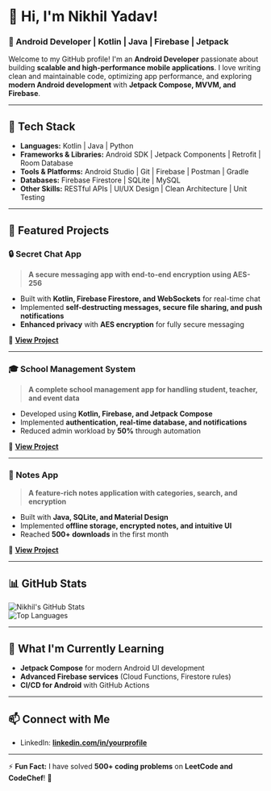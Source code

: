 
# 👋 Hi, I'm Nikhil Yadav!  
### 🚀 Android Developer | Kotlin | Java | Firebase | Jetpack  

Welcome to my GitHub profile! I'm an **Android Developer** passionate about building **scalable and high-performance mobile applications**. I love writing clean and maintainable code, optimizing app performance, and exploring **modern Android development** with **Jetpack Compose, MVVM, and Firebase**.  

---

## 🔧 Tech Stack  
- **Languages:** Kotlin | Java | Python  
- **Frameworks & Libraries:** Android SDK | Jetpack Components | Retrofit | Room Database  
- **Tools & Platforms:** Android Studio | Git | Firebase | Postman | Gradle  
- **Databases:** Firebase Firestore | SQLite | MySQL  
- **Other Skills:** RESTful APIs | UI/UX Design | Clean Architecture | Unit Testing  

---

## 📱 Featured Projects  

### 🔒 Secret Chat App  
> **A secure messaging app with end-to-end encryption using AES-256**  
- Built with **Kotlin, Firebase Firestore, and WebSockets** for real-time chat  
- Implemented **self-destructing messages, secure file sharing, and push notifications**  
- **Enhanced privacy** with **AES encryption** for fully secure messaging  

🔗 **[View Project](https://github.com/YourGitHub/SecretChatApp)**  

---

### 🎓 School Management System  
> **A complete school management app for handling student, teacher, and event data**  
- Developed using **Kotlin, Firebase, and Jetpack Compose**  
- Implemented **authentication, real-time database, and notifications**  
- Reduced admin workload by **50%** through automation  

🔗 **[View Project](https://github.com/YourGitHub/SchoolManagementApp)**  

---

### 📝 Notes App  
> **A feature-rich notes application with categories, search, and encryption**  
- Built with **Java, SQLite, and Material Design**  
- Implemented **offline storage, encrypted notes, and intuitive UI**  
- Reached **500+ downloads** in the first month  

🔗 **[View Project](https://github.com/YourGitHub/NotesApp)**  

---

## 📊 GitHub Stats  

![Nikhil's GitHub Stats](https://github-readme-stats.vercel.app/api?username=YourGitHub&show_icons=true&theme=radical)  
![Top Languages](https://github-readme-stats.vercel.app/api/top-langs/?username=YourGitHub&layout=compact&theme=radical)  

---

## 🌱 What I'm Currently Learning  
- **Jetpack Compose** for modern Android UI development  
- **Advanced Firebase services** (Cloud Functions, Firestore rules)  
- **CI/CD for Android** with GitHub Actions  

---

## 📫 Connect with Me  
- LinkedIn: **[linkedin.com/in/yourprofile](https://www.linkedin.com/in/nikhil-yadav-411758282?trk=contact-info)**  
---

⚡ **Fun Fact:** I have solved **500+ coding problems** on **LeetCode and CodeChef**! 🚀  

<!---
Nikhil-Dev-R/Nikhil-Dev-R is a ✨ special ✨ repository because its `README.md` (this file) appears on your GitHub profile.
You can click the Preview link to take a look at your changes.
--->
